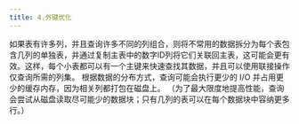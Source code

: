 ```yaml
---
title: 4.外键优化
---
```

如果表有许多列，并且查询许多不同的列组合，则将不常用的数据拆分为每个表包含几列的单独表，并通过复制主表中的数字ID列将它们关联回主表，这可能会更有效。这样，每个小表都可以有一个主键来快速查找其数据，并且可以使用联接操作仅查询所需的列集。 根据数据的分布方式，查询可能会执行更少的 I/O 并占用更少的缓存内存，因为相关列都打包在磁盘上。 （为了最大限度地提高性能，查询会尝试从磁盘读取尽可能少的数据块；只有几列的表可以在每个数据块中容纳更多行。）
